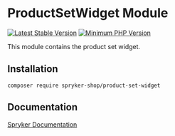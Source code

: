 # ProductSetWidget Module
[![Latest Stable Version](https://poser.pugx.org/spryker-shop/product-set-widget/v/stable.svg)](https://packagist.org/packages/spryker-shop/product-set-widget)
[![Minimum PHP Version](https://img.shields.io/badge/php-%3E%3D%208.3-8892BF.svg)](https://php.net/)

This module contains the product set widget.

## Installation

```
composer require spryker-shop/product-set-widget
```

## Documentation

[Spryker Documentation](https://docs.spryker.com)
